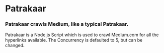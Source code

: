 # Patrakaar
### Patrakaar crawls Medium, like a typical Patrakaar. 

Patrakaar is a Node.js Script which is used to crawl Medium.com for all the hyperlinks available. The Concurrency is defaulted to 5, but can be changed.